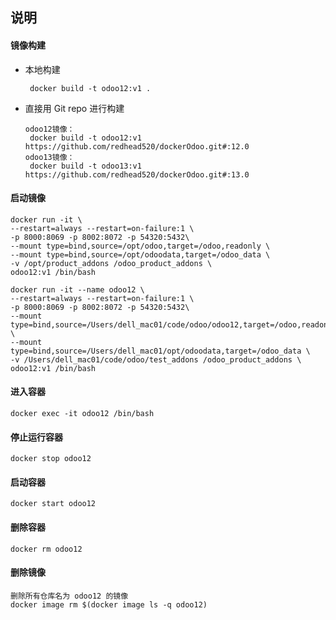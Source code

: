 ## 说明
#### 镜像构建
 - 本地构建
	 ```
	  docker build -t odoo12:v1 .
	 ```
 - 直接用 Git repo 进行构建
	 ```
	 odoo12镜像：
	  docker build -t odoo12:v1 https://github.com/redhead520/dockerOdoo.git#:12.0
	odoo13镜像：
	  docker build -t odoo13:v1 https://github.com/redhead520/dockerOdoo.git#:13.0
	 ```

#### 启动镜像
```
docker run -it \
--restart=always --restart=on-failure:1 \
-p 8000:8069 -p 8002:8072 -p 54320:5432\
--mount type=bind,source=/opt/odoo,target=/odoo,readonly \
--mount type=bind,source=/opt/odoodata,target=/odoo_data \
-v /opt/product_addons /odoo_product_addons \
odoo12:v1 /bin/bash 
```

```
docker run -it --name odoo12 \
--restart=always --restart=on-failure:1 \
-p 8000:8069 -p 8002:8072 -p 54320:5432\
--mount type=bind,source=/Users/dell_mac01/code/odoo/odoo12,target=/odoo,readonly \
--mount type=bind,source=/Users/dell_mac01/opt/odoodata,target=/odoo_data \
-v /Users/dell_mac01/code/odoo/test_addons /odoo_product_addons \
odoo12:v1 /bin/bash
```

#### 进入容器
```
docker exec -it odoo12 /bin/bash
```
#### 停止运行容器
```
docker stop odoo12
```
#### 启动容器
```
docker start odoo12
```

#### 删除容器
```
docker rm odoo12
```

#### 删除镜像
```
删除所有仓库名为 odoo12 的镜像
docker image rm $(docker image ls -q odoo12)
```